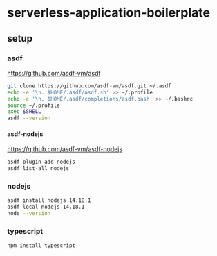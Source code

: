 # serverless-application-boilerplate

## setup

### asdf 

https://github.com/asdf-vm/asdf

```sh
git clone https://github.com/asdf-vm/asdf.git ~/.asdf
echo -e '\n. $HOME/.asdf/asdf.sh' >> ~/.profile
echo -e '\n. $HOME/.asdf/completions/asdf.bash' >> ~/.bashrc
source ~/.profile
exec $SHELL
asdf --version
```

#### asdf-nodejs

https://github.com/asdf-vm/asdf-nodejs

```sh
asdf plugin-add nodejs
asdf list-all nodejs
```

### nodejs

```sh
asdf install nodejs 14.18.1
asdf local nodejs 14.18.1
node --version
```

### typescript

```sh
npm install typescript
```
